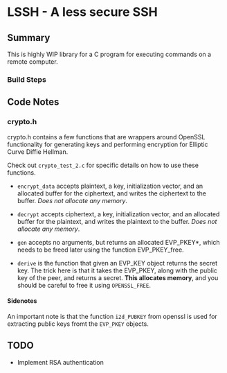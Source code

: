 # LSSH - A less secure SSH

## Summary

This is highly WIP library for a C program for executing
commands on a remote computer.

### Build Steps

## Code Notes

### crypto.h

crypto.h contains a few functions that are wrappers around
OpenSSL functionality for generating keys and performing
encryption for Elliptic Curve Diffie Hellman.

Check out `crypto_test_2.c` for specific details on how to
use these functions.

* `encrypt_data` accepts plaintext, a key, initialization vector, and an allocated buffer for the ciphertext, and writes the ciphertext to the buffer. *Does not allocate any memory*.

* `decrypt` accepts ciphertext, a key, initialization vector, and an allocated buffer for the plaintext, and writes the plaintext to the buffer. *Does not allocate any memory*.

* `gen` accepts no arguments, but returns an allocated EVP_PKEY\*, which needs to be freed later using the function EVP_PKEY_free.

* `derive` is the function that given an EVP_KEY object returns the secret key. The trick here is that it takes the EVP_PKEY, along with the public key of the peer, and returns a secret. **This allocates memory**, and you should be careful to free it using
`OPENSSL_FREE`.

#### Sidenotes

An important note is that the function `i2d_PUBKEY` from openssl is used for extracting public keys fromt the `EVP_PKEY` objects.

## TODO
 
* Implement RSA authentication
